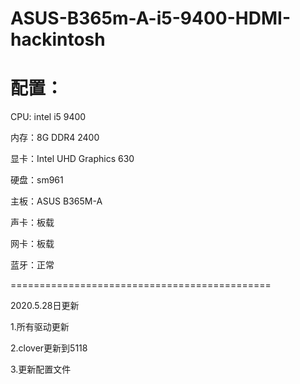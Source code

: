 # ASUS-B365m-A-i5-9400-HDMI-hackintosh


配置：
============================================

CPU: intel i5 9400

内存：8G DDR4 2400

显卡：Intel UHD Graphics 630

硬盘：sm961

主板：ASUS B365M-A

声卡：板载 

网卡：板载

蓝牙：正常

=============================================

2020.5.28日更新

1.所有驱动更新

2.clover更新到5118

3.更新配置文件


